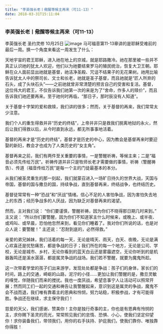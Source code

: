```yaml
---
title: "李英强长老丨儆醒等候主再来（可11-13）"
date: 2018-03-31T15:11:04
---
```


### 李英强长老丨儆醒等候主再来（可11-13）

李英强长老  圣约灵修  10月25日
![image](https://user-images.githubusercontent.com/37917810/49228808-18b1af80-f427-11e8-9a08-3d3b7b06ff3d.png)
马可福音第11-13章讲的是耶稣受难前的最后一周。换一个角度来看这一周发生了什么：
 
天地宇宙的君王耶稣，进入祂在地上的京城，就是耶路撒冷。祂在那里被一些并不真正认识祂的犹太人欢迎，他们以为祂要结束罗马的殖民统治，恢复大卫王朝。耶稣在众人面前显出祂就是基督，祂洁净圣殿、咒诅不结果子的无花果树。祂用比喻告诉犹太人中的祭司长、文士和长老，祂就是圣子基督，而且祂就是“匠人所弃的石头，成了头块石头”——之前祂就曾非常清楚的预言自己的受害和复活。基督，这位伟大的君王，不仅告诉我们祂第一次的来是为了“舍命，作多人的赎价”，而且告诉我们祂还要再来。至于祂何时再临，“那日子，那时辰没有人知道”。
 
关于基督十字架的爱和救赎，我们讲的很多；然而，关于基督的再来，我们常常太少注意。
 
我们个人的重生得救并非“历史的终结”，上帝并非只是救我们脱离地狱的永火，然后让我们得救以后，从今时直到永远，都无所事事地活着。
 
基督的再来才是“历史的终结”，基督才是历史的中心，因为教会是基督再来时要迎娶的新妇，教会才也成为了人类历史的“女主角”。
 
基督再来之前，我们有两件至关重要的事情，一是警醒祈祷，等候主来；二是“福音必须先传给万民”。祈祷传道并非只是牧师长老才需要做的事情，祈祷（警醒祷告）、传道（福音传给万民”是每一个主的门徒最基本的本分。
 
从我们被圣灵重生的那一刻起，我们就蒙召进入一场旷日持久的世界大战，天国与帝国，基督的国与撒旦的国，持续争战，直到基督再来，终结战争，也终结历史。
 
基督徒常常有一种“恐战”和“厌战”情绪。信心不足的人害怕争战，因为害怕失去地上的东西；经历争战多的人厌战，因为缺乏对基督再来的渴望。
 
然而，主对我们说：
“你们要谨慎，警醒祈祷，因为你们不晓得那日期几时来到。”
主又说：
“所以你们要警醒，因为你们不知道家主什么时候来，或晚上、或半夜、或鸡叫、或早晨，恐怕他忽然来到，看见你们睡着了。我对你们所说的话，也是对众人说：要警醒！”
主还说：“忍耐到底的，必然得救。”
 
亲爱的弟兄姊妹，我们活着的每一天，无论是晴天、雨天，白天、夜晚，无论是满心欢喜还是忧愁痛苦，都是争战的日子；我们所在的每一个地方，无论是公司、学校，无论是城市、乡村，无论你看到的蓝天白云还是雾霾遮空，无论你听到的是机器轰鸣还是溪水潺潺，都是属灵争战的战场。我们若不警醒，就要为魔鬼所趁。
 
这一次带着学堂的孩子们出来游学，发现处处都是争战：孩子们的身体，家长们的时间，路上的交通，崎岖的山路，泥泞的小径......更加让我们警醒的是，撒旦灵敏的嗅觉，伴随我们而来的搅扰。我也一度厌战，希望息事宁人让活动可以照常开展；然而同工们一起的交通和祷告让我警醒起来，意识到这是属灵的争战，魔鬼不会不战而退，我们唯有靠着主的恩典和怜悯，努力站稳，积极参战，才有可能得胜。争战还在继续，求主保守我们！
 
慈爱的天父，我们感谢、赞美你！主你是独行奇事的主，你也是有恩典有怜悯的主，求你赐下圣灵的亮光，常常照见我们的怠惰、恐惧、小心，使我们坚定仰望你！求你装备我们，带领我们，用你的右手扶持、护庇我们，使我们靠你、唯独靠你得胜！
